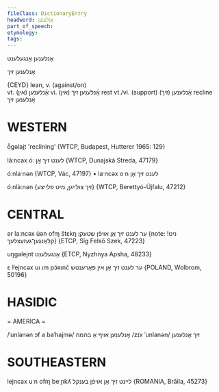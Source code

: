 ```yaml
---
fileClass: DictionaryEntry
headword: אָנלענען
part_of_speech: 
etymology: 
tags: 
---
```

אָנלענען
אָנגעלענט

אָנלענען זיך

{CEYD}
lean, v. (against/on)	
	vt.	אָ֜נלענען (אין)
	vi.	אָ֜נלענען זיך (אין)
rest vt./vi. (support) אָ֜נלענען (זיך)
recline אָ֜נלענען זיך

WESTERN
========

ō̃gəlai̯t 'reclining' {WTCP, Budapest, Hutterer 1965: 129}

láːncax óː לענט זיך אָן {WTCP, Dunajská Streda, 47179}

óːnlaˑnən {WTCP, Vác, 47197}
	•	laˑncəx oˑn לענט זיך אָן

óːnlàːnən {זיך צולייגן, מיט פּלייצע} {WTCP, Berettyó-Újfalu, 47212}

CENTRAL
========

ər laːncəx úən ofɱ štɛkŋ ער לענט זיך אָן אויפֿן שטעקן {note: !ניט קלאַנגען־געזעצלעך} {ETCP, Sîg Felső Szek, 47223}

uŋgəlejnt אָנגעלענט {ETCP, Nyzhnya Apsha, 48233}

ɛ lʲejncəx uɩ ɩm pɔ́ʀɩnč ער לענט זיך אָן אין פּאָרענטש {POLAND, Wolbrom, 50196}

HASIDIC
=======
= AMERICA = 

/ˈunlanən ɔf a baˈhajmə/ אָנלענען אויף אַ בהמה
/zɪx ˈunlanən/ זיך אָנלענען

SOUTHEASTERN
==============

lejncax uˑn ofɱ beˑɲkʎ ליינט זיך אָן אויפֿן בענקל {ROMANIA, Brăila, 45273}

